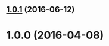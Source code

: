 <a name="1.0.1"></a>
## [1.0.1](https://github.com/fczbkk/emitter/compare/v1.0.0...v1.0.1) (2016-06-12)




<a name="1.0.0"></a>
# 1.0.0 (2016-04-08)




